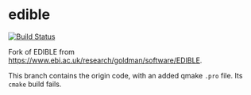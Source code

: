 # edible

[![Build Status](https://travis-ci.org/richelbilderbeek/edible.svg?branch=original)](https://travis-ci.org/richelbilderbeek/edible)

Fork of EDIBLE from https://www.ebi.ac.uk/research/goldman/software/EDIBLE.

This branch contains the origin code, with an added qmake `.pro` file. Its `cmake` build fails.
